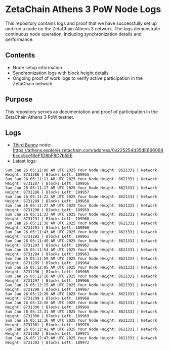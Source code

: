 # ZetaChain Athens 3 PoW Node Logs
This repository contains logs and proof that we have successfully set up and run a node on the ZetaChain Athens 3 network. The logs demonstrate continuous node operation, including synchronization details and performance.

## Contents
- Node setup information
- Synchronization logs with block height details
- Ongoing proof of work logs to verify active participation in the ZetaChain network

## Purpose
This repository serves as documentation and proof of participation in the ZetaChain Athens 3 PoW testnet.

## Logs

- [Third Bunny](https://thirdbunny.xyz/) node: https://athens.explorer.zetachain.com/address/0x225254d35dE666064Eccc5ce16eF1D8bF8D7b5EE
- Latest logs:
```
Sun Jan 26 05:11:06 AM UTC 2025 Your Node Height: 8621331 | Network Height: 8731286 | Blocks Left: 109955
Sun Jan 26 05:11:11 AM UTC 2025 Your Node Height: 8621331 | Network Height: 8731287 | Blocks Left: 109956
Sun Jan 26 05:11:17 AM UTC 2025 Your Node Height: 8621331 | Network Height: 8731288 | Blocks Left: 109957
Sun Jan 26 05:11:22 AM UTC 2025 Your Node Height: 8621331 | Network Height: 8731289 | Blocks Left: 109958
Sun Jan 26 05:11:27 AM UTC 2025 Your Node Height: 8621331 | Network Height: 8731290 | Blocks Left: 109959
Sun Jan 26 05:11:33 AM UTC 2025 Your Node Height: 8621331 | Network Height: 8731291 | Blocks Left: 109960
Sun Jan 26 05:11:38 AM UTC 2025 Your Node Height: 8621331 | Network Height: 8731291 | Blocks Left: 109960
Sun Jan 26 05:11:43 AM UTC 2025 Your Node Height: 8621331 | Network Height: 8731292 | Blocks Left: 109961
Sun Jan 26 05:11:49 AM UTC 2025 Your Node Height: 8621331 | Network Height: 8731293 | Blocks Left: 109962
Sun Jan 26 05:11:54 AM UTC 2025 Your Node Height: 8621331 | Network Height: 8731294 | Blocks Left: 109963
Sun Jan 26 05:11:59 AM UTC 2025 Your Node Height: 8621331 | Network Height: 8731295 | Blocks Left: 109964
Sun Jan 26 05:12:05 AM UTC 2025 Your Node Height: 8621331 | Network Height: 8731296 | Blocks Left: 109965
Sun Jan 26 05:12:10 AM UTC 2025 Your Node Height: 8621331 | Network Height: 8731297 | Blocks Left: 109966
Sun Jan 26 05:12:15 AM UTC 2025 Your Node Height: 8621331 | Network Height: 8731298 | Blocks Left: 109967
Sun Jan 26 05:12:20 AM UTC 2025 Your Node Height: 8621331 | Network Height: 8731299 | Blocks Left: 109968
Sun Jan 26 05:12:26 AM UTC 2025 Your Node Height: 8621331 | Network Height: 8731300 | Blocks Left: 109969
Sun Jan 26 05:12:31 AM UTC 2025 Your Node Height: 8621331 | Network Height: 8731300 | Blocks Left: 109969
Sun Jan 26 05:12:36 AM UTC 2025 Your Node Height: 8621331 | Network Height: 8731301 | Blocks Left: 109970
Sun Jan 26 05:12:42 AM UTC 2025 Your Node Height: 8621331 | Network Height: 8731302 | Blocks Left: 109971
Sun Jan 26 05:12:47 AM UTC 2025 Your Node Height: 8621331 | Network Height: 8731303 | Blocks Left: 109972
```
